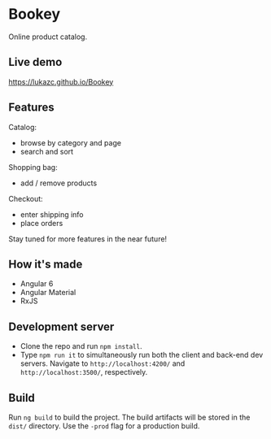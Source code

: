 # Bookey
Online product catalog.

## Live demo
https://lukazc.github.io/Bookey

## Features
Catalog:
- browse by category and page
- search and sort

Shopping bag:
- add / remove products

Checkout:
- enter shipping info
- place orders

Stay tuned for more features in the near future!

## How it's made
- Angular 6
- Angular Material
- RxJS

## Development server
- Clone the repo and run `npm install`.
- Type `npm run it` to simultaneously run both the client and back-end dev servers. Navigate to `http://localhost:4200/` and `http://localhost:3500/`, respectively.

## Build
Run `ng build` to build the project. The build artifacts will be stored in the `dist/` directory. Use the `-prod` flag for a production build.
